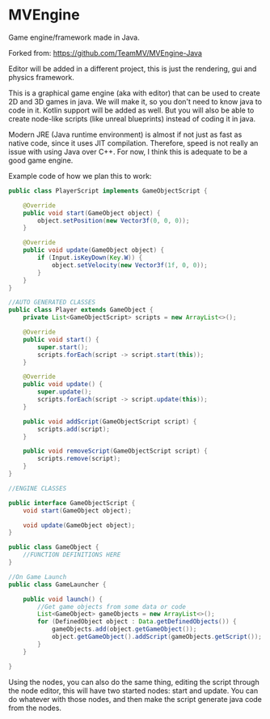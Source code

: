 # MVEngine

Game engine/framework made in Java.

Forked from: https://github.com/TeamMV/MVEngine-Java

Editor will be added in a different project, this is just the rendering, gui and physics framework.

This is a graphical game engine (aka with editor) that can be used to create 2D and 3D games in java. We will make it,
so you don't need to know java to code in it. Kotlin support will be added as well. But you will also be able to create
node-like scripts (like unreal blueprints) instead of coding it in java.

Modern JRE (Java runtime environment) is almost if not just as fast as native code, since it uses JIT compilation.
Therefore, speed is not really an issue with using Java over C++. For now, I think this is adequate to be a good game engine.

Example code of how we plan this to work:

```java
public class PlayerScript implements GameObjectScript {

    @Override
    public void start(GameObject object) {
        object.setPosition(new Vector3f(0, 0, 0));
    }

    @Override
    public void update(GameObject object) {
        if (Input.isKeyDown(Key.W)) {
            object.setVelocity(new Vector3f(1f, 0, 0));
        }
    }
}

//AUTO GENERATED CLASSES
public class Player extends GameObject {
    private List<GameObjectScript> scripts = new ArrayList<>();

    @Override
    public void start() {
        super.start();
        scripts.forEach(script -> script.start(this));
    }

    @Override
    public void update() {
        super.update();
        scripts.forEach(script -> script.update(this));
    }

    public void addScript(GameObjectScript script) {
        scripts.add(script);
    }

    public void removeScript(GameObjectScript script) {
        scripts.remove(script);
    }
}

//ENGINE CLASSES

public interface GameObjectScript {
    void start(GameObject object);

    void update(GameObject object);
}

public class GameObject {
    //FUNCTION DEFINITIONS HERE
}

//On Game Launch
public class GameLauncher {

    public void launch() {
        //Get game objects from some data or code
        List<GameObject> gameObjects = new ArrayList<>();
        for (DefinedObject object : Data.getDefinedObjects()) {
            gameObjects.add(object.getGameObject());
            object.getGameObject().addScript(gameObjects.getScript());
        }
    }

}
```

Using the nodes, you can also do the same thing, editing the script through the node editor, this will have two started
nodes: start and update. You can do whatever with those nodes, and then make the script generate java code from the
nodes.
